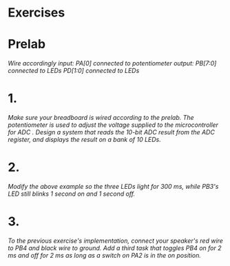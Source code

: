 # Exercises

# Prelab
*Wire accordingly* 
*input: PA[0] connected to potentiometer*
*output: PB[7:0] connected to LEDs*
         *PD[1:0] connected to LEDs*

# 1. 
*Make sure your breadboard is wired according to the prelab. The potentiometer is used to adjust the voltage supplied to the microcontroller for ADC . Design a system that reads the 10-bit ADC result from the ADC register, and displays the result on a bank of 10 LEDs.*

# 2. 
*Modify the above example so the three LEDs light for 300 ms, while PB3's LED still blinks 1 second on and 1 second off.*

# 3. 
*To the previous exercise's implementation, connect your speaker's red wire to PB4 and black wire to ground. Add a third task that toggles PB4 on for 2 ms and off for 2 ms as long as a switch on PA2 is in the on position.*
 
